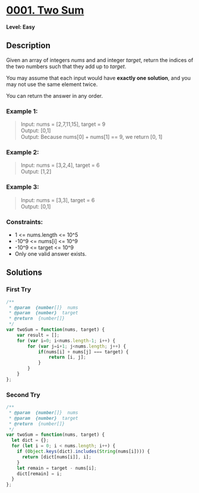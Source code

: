 # [0001. Two Sum](https://leetcode.com/problems/two-sum/)

**Level: Easy**

## Description  
Given an array of integers *nums* and and integer *target*, return the indices of the two numbers such that they add up to *target*. <br />

You may assume that each input would have **exactly one solution**, and you may not use the same element twice. <br />

You can return the answer in any order.

### Example 1:  
> Input: nums = [2,7,11,15], target = 9 <br />
Output: [0,1] <br />
Output: Because nums[0] + nums[1] == 9, we return [0, 1]

### Example 2: 
> Input: nums = [3,2,4], target = 6 <br />
Output: [1,2]

### Example 3:
> Input: nums = [3,3], target = 6 <br />
Output: [0,1]

### Constraints:
* 1 <= nums.length <= 10^5
* -10^9 <= nums[i] <= 10^9
* -10^9 <= target <= 10^9
* Only one valid answer exists.


## Solutions

### First Try
``` js
/**
 * @param  {number[]}  nums
 * @param  {number}  target
 * @return  {number[]}
 */
var twoSum = function(nums, target) {
	var result = [];
	for (var i=0; i<nums.length-1; i++) {
		for (var j=i+1; j<nums.length; j++) {
			if(nums[i] + nums[j] === target) {
				return [i, j];
			}
		}
	}
};
```

### Second Try
``` js
/**
 * @param  {number[]}  nums
 * @param  {number}  target
 * @return  {number[]}
 */
var twoSum = function(nums, target) {
  let dict = {};
  for (let i = 0; i < nums.length; i++) {
    if (Object.keys(dict).includes(String(nums[i]))) {
      return [dict[nums[i]], i];
    }
    let remain = target - nums[i];
    dict[remain] = i;
  }
};
```